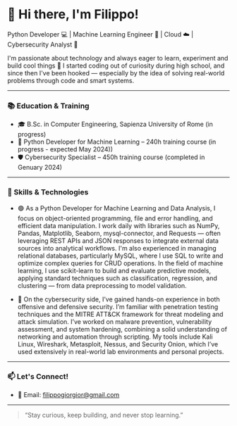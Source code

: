 # 👋 Hi there, I'm Filippo!

Python Developer 💻 | Machine Learning Engineer 🤖 | Cloud ☁️ | Cybersecurity Analyst 🔐 

I'm passionate about technology and always eager to learn, experiment and build cool things 🚀
I started coding out of curiosity during high school, and since then I've been hooked — especially by the idea of solving real-world problems through code and smart systems.

---

### 📚 Education & Training
- 🎓 B.Sc. in Computer Engineering, Sapienza University of Rome (in progress)
- 🐍 Python Developer for Machine Learning – 240h training course (in progress - expected May 2024))
- 🛡️ Cybersecurity Specialist – 450h training course (completed in Genuary 2024)

---

### 🧠 Skills & Technologies
- 🟢 As a Python Developer for Machine Learning and Data Analysis, I focus on object-oriented programming, file and error handling, and efficient data manipulation. I work daily with libraries such as NumPy, Pandas, Matplotlib, Seaborn, mysql-connector, and Requests — often leveraging REST APIs and JSON responses to integrate external data sources into analytical workflows.
I'm also experienced in managing relational databases, particularly MySQL, where I use SQL to write and optimize complex queries for CRUD operations.
In the field of machine learning, I use scikit-learn to build and evaluate predictive models, applying standard techniques such as classification, regression, and clustering — from data preprocessing to model validation.

- 🔵 On the cybersecurity side, I’ve gained hands-on experience in both offensive and defensive security. I’m familiar with penetration testing techniques and the MITRE ATT&CK framework for threat modeling and attack simulation. I’ve worked on malware prevention, vulnerability assessment, and system hardening, combining a solid understanding of networking and automation through scripting. My tools include Kali Linux, Wireshark, Metasploit, Nessus, and Security Onion, which I’ve used extensively in real-world lab environments and personal projects.

---

### 📫 Let's Connect!
- 📧 Email: filippogiorgior@gmail.com

---

> “Stay curious, keep building, and never stop learning.”

